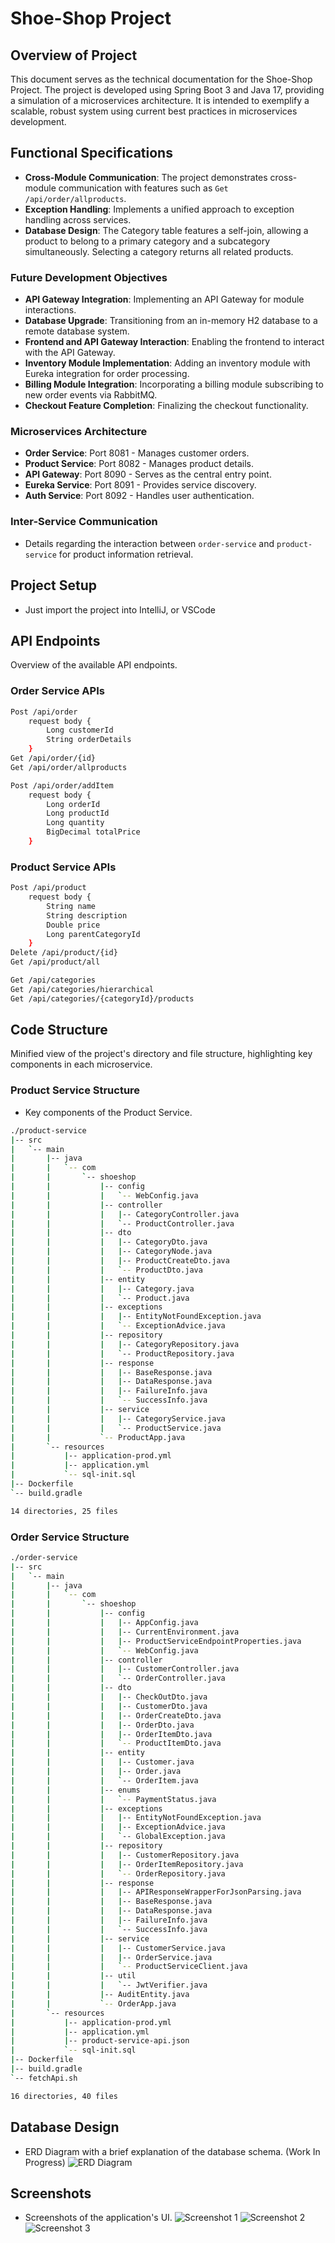 # Shoe-Shop Project

## Overview of Project
This document serves as the technical documentation for the Shoe-Shop Project. The project is developed using Spring Boot 3 and Java 17, providing a simulation of a microservices architecture. It is intended to exemplify a scalable, robust system using current best practices in microservices development.

## Functional Specifications
- **Cross-Module Communication**: The project demonstrates cross-module communication with features such as `Get /api/order/allproducts`.
- **Exception Handling**: Implements a unified approach to exception handling across services.
- **Database Design**: The Category table features a self-join, allowing a product to belong to a primary category and a subcategory simultaneously. Selecting a category returns all related products.

### Future Development Objectives
- **API Gateway Integration**: Implementing an API Gateway for module interactions.
- **Database Upgrade**: Transitioning from an in-memory H2 database to a remote database system.
- **Frontend and API Gateway Interaction**: Enabling the frontend to interact with the API Gateway.
- **Inventory Module Implementation**: Adding an inventory module with Eureka integration for order processing.
- **Billing Module Integration**: Incorporating a billing module subscribing to new order events via RabbitMQ.
- **Checkout Feature Completion**: Finalizing the checkout functionality.

### Microservices Architecture
- **Order Service**: Port 8081 - Manages customer orders.
- **Product Service**: Port 8082 - Manages product details.
- **API Gateway**: Port 8090 - Serves as the central entry point.
- **Eureka Service**: Port 8091 - Provides service discovery.
- **Auth Service**: Port 8092 - Handles user authentication.

### Inter-Service Communication
- Details regarding the interaction between `order-service` and `product-service` for product information retrieval.

## Project Setup
- Just import the project into IntelliJ, or VSCode

## API Endpoints
Overview of the available API endpoints.

### Order Service APIs
```bash
Post /api/order
    request body {
        Long customerId
        String orderDetails
    }
Get /api/order/{id}
Get /api/order/allproducts

Post /api/order/addItem
    request body {
        Long orderId
        Long productId
        Long quantity
        BigDecimal totalPrice
    }
```

### Product Service APIs
```bash
Post /api/product
    request body {
        String name
        String description
        Double price
        Long parentCategoryId
    }
Delete /api/product/{id}
Get /api/product/all

Get /api/categories
Get /api/categories/hierarchical
Get /api/categories/{categoryId}/products
```

## Code Structure
Minified view of the project's directory and file structure, highlighting key components in each microservice.

### Product Service Structure
- Key components of the Product Service.

```bash
./product-service
|-- src
|   `-- main
|       |-- java
|       |   `-- com
|       |       `-- shoeshop
|       |           |-- config
|       |           |   `-- WebConfig.java
|       |           |-- controller
|       |           |   |-- CategoryController.java
|       |           |   `-- ProductController.java
|       |           |-- dto
|       |           |   |-- CategoryDto.java
|       |           |   |-- CategoryNode.java
|       |           |   |-- ProductCreateDto.java
|       |           |   `-- ProductDto.java
|       |           |-- entity
|       |           |   |-- Category.java
|       |           |   `-- Product.java
|       |           |-- exceptions
|       |           |   |-- EntityNotFoundException.java
|       |           |   `-- ExceptionAdvice.java
|       |           |-- repository
|       |           |   |-- CategoryRepository.java
|       |           |   `-- ProductRepository.java
|       |           |-- response
|       |           |   |-- BaseResponse.java
|       |           |   |-- DataResponse.java
|       |           |   |-- FailureInfo.java
|       |           |   `-- SuccessInfo.java
|       |           |-- service
|       |           |   |-- CategoryService.java
|       |           |   `-- ProductService.java
|       |           `-- ProductApp.java
|       `-- resources
|           |-- application-prod.yml
|           |-- application.yml
|           `-- sql-init.sql
|-- Dockerfile
`-- build.gradle

14 directories, 25 files
```

### Order Service Structure
```bash
./order-service
|-- src
|   `-- main
|       |-- java
|       |   `-- com
|       |       `-- shoeshop
|       |           |-- config
|       |           |   |-- AppConfig.java
|       |           |   |-- CurrentEnvironment.java
|       |           |   |-- ProductServiceEndpointProperties.java
|       |           |   `-- WebConfig.java
|       |           |-- controller
|       |           |   |-- CustomerController.java
|       |           |   `-- OrderController.java
|       |           |-- dto
|       |           |   |-- CheckOutDto.java
|       |           |   |-- CustomerDto.java
|       |           |   |-- OrderCreateDto.java
|       |           |   |-- OrderDto.java
|       |           |   |-- OrderItemDto.java
|       |           |   `-- ProductItemDto.java
|       |           |-- entity
|       |           |   |-- Customer.java
|       |           |   |-- Order.java
|       |           |   `-- OrderItem.java
|       |           |-- enums
|       |           |   `-- PaymentStatus.java
|       |           |-- exceptions
|       |           |   |-- EntityNotFoundException.java
|       |           |   |-- ExceptionAdvice.java
|       |           |   `-- GlobalException.java
|       |           |-- repository
|       |           |   |-- CustomerRepository.java
|       |           |   |-- OrderItemRepository.java
|       |           |   `-- OrderRepository.java
|       |           |-- response
|       |           |   |-- APIResponseWrapperForJsonParsing.java
|       |           |   |-- BaseResponse.java
|       |           |   |-- DataResponse.java
|       |           |   |-- FailureInfo.java
|       |           |   `-- SuccessInfo.java
|       |           |-- service
|       |           |   |-- CustomerService.java
|       |           |   |-- OrderService.java
|       |           |   `-- ProductServiceClient.java
|       |           |-- util
|       |           |   `-- JwtVerifier.java
|       |           |-- AuditEntity.java
|       |           `-- OrderApp.java
|       `-- resources
|           |-- application-prod.yml
|           |-- application.yml
|           |-- product-service-api.json
|           `-- sql-init.sql
|-- Dockerfile
|-- build.gradle
`-- fetchApi.sh

16 directories, 40 files
```

## Database Design
- ERD Diagram with a brief explanation of the database schema.
(Work In Progress)
![ERD Diagram](./erd-2.jpg)

## Screenshots
- Screenshots of the application's UI.
![Screenshot 1](./screenshot_1.jpg)
![Screenshot 2](./screenshot_2.jpg)
![Screenshot 3](./screenshot_3.jpg)
